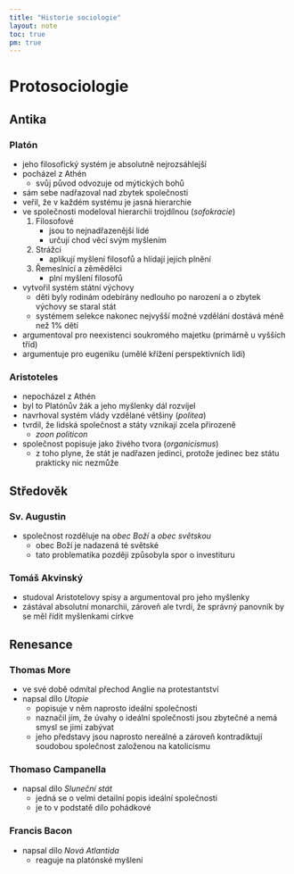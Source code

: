 ```yaml
---
title: "Historie sociologie"
layout: note
toc: true
pm: true
---
```


# Protosociologie
## Antika
### Platón
- jeho filosofický systém je absolutně nejrozsáhlejší
- pocházel z Athén
    - svůj původ odvozuje od mýtických bohů
- sám sebe nadřazoval nad zbytek společnosti
- veřil, že v každém systému je jasná hierarchie
- ve společnosti modeloval hierarchii trojdílnou (_sofokracie_)
    1. Filosofové
        - jsou to nejnadřazenější lidé
        - určují chod věcí svým myšlením
    2. Strážci
        - aplikují myšlení filosofů a hlídají jejích plnění
    3. Řemeslnící a zěmědělci
        - plní myšlení filosofů
- vytvořil systém státní výchovy
    - děti byly rodinám odebírány nedlouho po narození a o zbytek výchovy se staral stát
    - systémem selekce nakonec nejvyšší možné vzdělání dostává méně než 1% dětí
- argumentoval pro neexistenci soukromého majetku (primárně u vyšších tříd)
- argumentuje pro eugeniku (umělé křížení perspektivních lidí)
### Aristoteles
- nepocházel z Athén
- byl to Platónův žák a jeho myšlenky dál rozvíjel
- navrhoval systém vlády vzdělané většiny (_politea_)
- tvrdil, že lidská společnost a státy vznikají zcela přirozeně
    - _zoon politicon_
- společnost popisuje jako živého tvora (_organicismus_)
    - z toho plyne, že stát je nadřazen jedinci, protože jedinec bez státu prakticky nic nezmůže
## Středověk
### Sv. Augustin
- společnost rozděluje na _obec Boží_ a _obec světskou_
    - obec Boží je nadazená té světské
    - tato problematika později způsobyla spor o investituru
### Tomáš Akvinský
- studoval Aristotelovy spisy a argumentoval pro jeho myšlenky
- zástával absolutní monarchii, zároveň ale tvrdí, že správný panovník by se měl řídit myšlenkami církve
## Renesance
### Thomas More
- ve své době odmítal přechod Anglie na protestantství
- napsal dílo _Utopie_
    - popisuje v něm naprosto ideální společnosti
    - naznačil jím, že úvahy o ideální společnosti jsou zbytečné a nemá smysl se jimi zabývat
    - jeho představy jsou naprosto nereálné a zároveň kontradiktují soudobou společnost založenou na katolicismu
### Thomaso Campanella
- napsal dílo _Sluneční stát_
    - jedná se o velmi detailní popis ideální společnosti
    - je to v podstatě dílo pohádkové
### Francis Bacon
- napsal dílo _Nová Atlantida_
    - reaguje na platónské myšlení
